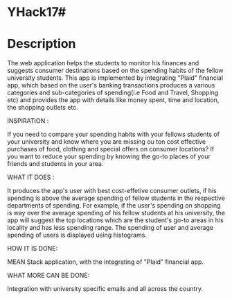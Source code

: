 # YHack17#

# Description #
The web application helps the students to monitor his finances and suggests consumer destinations based on the spending habits of the fellow university students. This app is implemented by integrating "Plaid" financial app, which based on the user's banking transactions produces a various categories and sub-categories of spending(i.e Food and Travel, Shopping etc) and provides the app with details like money spent, time and location, the shopping outlets etc.

INSPIRATION :

If you need to compare your spending habits with your fellows students of your university and know where you are missing ou ton cost effective purchases of food, clothing and special offers on consumer locations? If you want to reduce your spending by knowing the go-to places of your friends and students in your area.

WHAT IT DOES :

It produces the app's user with best cost-effetive consumer outlets, if his spending is above the average spending of fellow students in the respective departments of spending. For example, if the user's spending on shopping is way over the average spending of his fellow students at his university, the app will suggest the top locations which are the student's go-to areas in his locality and has less spending range. The spending of user and average spending of users is displayed using histograms.

HOW IT IS DONE:

MEAN Stack application, with the integrating of "Plaid" financial app.

WHAT MORE CAN BE DONE:

Integration with university specific emails and all across the country.
